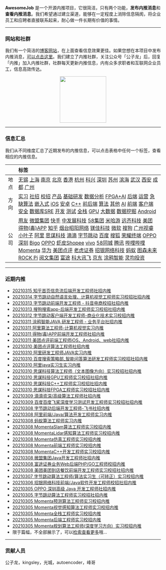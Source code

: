 
 

**AwesomeJob** 是一个开源内推项目，它很简洁，只有两个功能，**发布内推消息**和**查看内推消息**。我们希望通过建立渠道，能够在一定程度上消除信息隔阂，将企业员工和应聘者直接联系起来，耐心做一件长期有价值的事情。

---

### 网站和社群

我们有一个简洁的[博客网站](https://awesomejob.gitee.io/)，在上面查看信息效果更佳。如果您想在本项目中发布内推消息，[可以点击这里](https://wj.qq.com/s2/8043669/40c0)。我们建立了内推社群，关注公众号「公子龙」后，回复「内推」加入内推社群，社群每天更新内推信息，内有众多求职者和互联网企业员工，信息高效传达。

<div align=center><img src="https://img-blog.csdnimg.cn/20210306220847278.jpg?x-oss-process=type_ZmFuZ3poZW5naGVpdGk,shadow_10,text_aHR0cHM6Ly9ibG9nLmNzZG4ubmV0L0RvSmludGlhbg==,size_16,color_FFFFFF,t_70#pic_center" width="150"/></div>


--- 
### 信息汇总

我们从不同维度汇总了近期发布的内推信息，可以点击表格中任何一个标签，查看相应的内推信息。

||标签|
|:---:|:---|
|地点|[无锡](https://awesomejob.gitee.io/tags/无锡)  [上海](https://awesomejob.gitee.io/tags/上海)  [南京](https://awesomejob.gitee.io/tags/南京)  [北京](https://awesomejob.gitee.io/tags/北京)  [香港](https://awesomejob.gitee.io/tags/香港)  [杭州](https://awesomejob.gitee.io/tags/杭州)  [科兴](https://awesomejob.gitee.io/tags/科兴)  [深圳](https://awesomejob.gitee.io/tags/深圳)  [苏州](https://awesomejob.gitee.io/tags/苏州)  [滨海](https://awesomejob.gitee.io/tags/滨海)  [武汉](https://awesomejob.gitee.io/tags/武汉)  [西安](https://awesomejob.gitee.io/tags/西安)  [成都](https://awesomejob.gitee.io/tags/成都)  [广州](https://awesomejob.gitee.io/tags/广州)|
|方向|[实习](https://awesomejob.gitee.io/series/实习)  [社招](https://awesomejob.gitee.io/series/社招)  [校招](https://awesomejob.gitee.io/series/校招)	[产品](https://awesomejob.gitee.io/categories/产品)  [基础研发](https://awesomejob.gitee.io/categories/基础研发)  [数据分析](https://awesomejob.gitee.io/categories/数据分析)  [FPGA+AI](https://awesomejob.gitee.io/categories/fpga+ai)  [后端](https://awesomejob.gitee.io/categories/后端)  [运营](https://awesomejob.gitee.io/categories/运营)  [急缺算法](https://awesomejob.gitee.io/categories/急缺算法)  [嵌入式](https://awesomejob.gitee.io/categories/嵌入式)  [iOS](https://awesomejob.gitee.io/categories/ios)  [安卓](https://awesomejob.gitee.io/categories/安卓)  [C++](https://awesomejob.gitee.io/categories/c++)  [前后端](https://awesomejob.gitee.io/categories/前后端)  [算法](https://awesomejob.gitee.io/categories/算法)  [其他](https://awesomejob.gitee.io/categories/其他)  [AI](https://awesomejob.gitee.io/categories/ai)  [前端](https://awesomejob.gitee.io/categories/前端)  [客户端](https://awesomejob.gitee.io/categories/客户端)  [安全](https://awesomejob.gitee.io/categories/安全)  [数据库SRE](https://awesomejob.gitee.io/categories/数据库sre)  [开发](https://awesomejob.gitee.io/categories/开发)  [测试](https://awesomejob.gitee.io/categories/测试)  [全栈](https://awesomejob.gitee.io/categories/全栈)  [GPU](https://awesomejob.gitee.io/categories/gpu)  [大数据](https://awesomejob.gitee.io/categories/大数据)  [数据挖掘](https://awesomejob.gitee.io/categories/数据挖掘)  [Android](https://awesomejob.gitee.io/categories/android)|
|公司|[用友](https://awesomejob.gitee.io/tags/用友)  [微盟集团](https://awesomejob.gitee.io/tags/微盟集团)  [快手](https://awesomejob.gitee.io/tags/快手)  [中发展科技](https://awesomejob.gitee.io/tags/中发展科技)  [58集团](https://awesomejob.gitee.io/tags/58集团)  [米哈游](https://awesomejob.gitee.io/tags/米哈游)  [远齐科技](https://awesomejob.gitee.io/tags/远齐科技)  [美团](https://awesomejob.gitee.io/tags/美团)  [得物(毒)APP](https://awesomejob.gitee.io/tags/得物(毒)app)  [知乎](https://awesomejob.gitee.io/tags/知乎)  [烟台昭阳网络](https://awesomejob.gitee.io/tags/烟台昭阳网络)  [镁佳科技](https://awesomejob.gitee.io/tags/镁佳科技)  [微软](https://awesomejob.gitee.io/tags/微软)  [搜狗](https://awesomejob.gitee.io/tags/搜狗)  [广州视睿](https://awesomejob.gitee.io/tags/广州视睿)  [小叶子](https://awesomejob.gitee.io/tags/小叶子)  [阿里](https://awesomejob.gitee.io/tags/阿里)  [思谋科技](https://awesomejob.gitee.io/tags/思谋科技)  [滴滴](https://awesomejob.gitee.io/tags/滴滴)  [字节跳动](https://awesomejob.gitee.io/tags/字节跳动)  [百度](https://awesomejob.gitee.io/tags/百度)  [搜狐](https://awesomejob.gitee.io/tags/搜狐)  [荣耀终端](https://awesomejob.gitee.io/tags/荣耀终端)  [OPPO 深圳](https://awesomejob.gitee.io/tags/oppo-深圳)  [Bigo](https://awesomejob.gitee.io/tags/bigo)  [OPPO](https://awesomejob.gitee.io/tags/oppo)  [虾皮Shopee](https://awesomejob.gitee.io/tags/虾皮shopee)  [vivo](https://awesomejob.gitee.io/tags/vivo)  [58同城](https://awesomejob.gitee.io/tags/58同城)  [腾讯](https://awesomejob.gitee.io/tags/腾讯)  [哔哩哔哩](https://awesomejob.gitee.io/tags/哔哩哔哩)  [Momenta](https://awesomejob.gitee.io/tags/momenta)  [华为](https://awesomejob.gitee.io/tags/华为)  [美团点评](https://awesomejob.gitee.io/tags/美团点评)  [老虎证券](https://awesomejob.gitee.io/tags/老虎证券)  [招银网络科技](https://awesomejob.gitee.io/tags/招银网络科技)  [蚂蚁](https://awesomejob.gitee.io/tags/蚂蚁)  [图森未来](https://awesomejob.gitee.io/tags/图森未来)  [ROCK Pi](https://awesomejob.gitee.io/tags/rock-pi)  [阅文集团](https://awesomejob.gitee.io/tags/阅文集团)  [富途](https://awesomejob.gitee.io/tags/富途)  [科大讯飞](https://awesomejob.gitee.io/tags/科大讯飞)  [京东](https://awesomejob.gitee.io/tags/京东)  [涂鸦智能](https://awesomejob.gitee.io/tags/涂鸦智能)  [灵均投资](https://awesomejob.gitee.io/tags/灵均投资)|
--- 

### 近期内推 
- [20210315  知乎首页信息流后端开发工程师社招内推](https://awesomejob.gitee.io/posts/jobs/job_124)
- [20210314  字节跳动自然语言处理、计算机视觉工程师实习校招社招内推](https://awesomejob.gitee.io/posts/jobs/job_123)
- [20210313  字节跳动前端开发工程师 - 抖音电商校招社招内推](https://awesomejob.gitee.io/posts/jobs/job_122)
- [20210313  搜狗搜索app-后端开发工程师实习校招社招内推](https://awesomejob.gitee.io/posts/jobs/job_121)
- [20210312  字节跳动客户端开发工程师-商业化技术实习校招内推](https://awesomejob.gitee.io/posts/jobs/job_120)
- [20210311  涂鸦智能JAVA 研发工程师 - 业务平台社招内推](https://awesomejob.gitee.io/posts/jobs/job_119)
- [20210311  阿里算法工程师-计算机视觉实习内推](https://awesomejob.gitee.io/posts/jobs/job_118)
- [20210311  得物(毒)APP前端开发工程师社招内推](https://awesomejob.gitee.io/posts/jobs/job_117)
- [20210311  美团点评前端工程师iOS、Android、web社招内推](https://awesomejob.gitee.io/posts/jobs/job_116)
- [20210310  美团点评算法工程师社招内推](https://awesomejob.gitee.io/posts/jobs/job_115)
- [20210310  阿里研发工程师JAVA实习内推](https://awesomejob.gitee.io/posts/jobs/job_114)
- [20210310  百度搜索策略部_智能问答算法研发工程师实习校招社招内推](https://awesomejob.gitee.io/posts/jobs/job_113)
- [20210310  阿里java实习生实习内推](https://awesomejob.gitee.io/posts/jobs/job_112)
- [20210310  思谋科技算法工程师（文本图像方向）实习校招社招内推](https://awesomejob.gitee.io/posts/jobs/job_111)
- [20210310  思谋科技GPU工程师实习校招社招内推](https://awesomejob.gitee.io/posts/jobs/job_110)
- [20210310  思谋科技C++工程师实习校招社招内推](https://awesomejob.gitee.io/posts/jobs/job_109)
- [20210310  思谋科技FPGA工程师实习校招社招内推](https://awesomejob.gitee.io/posts/jobs/job_108)
- [20210309  滴滴资深/高级算法工程师社招内推](https://awesomejob.gitee.io/posts/jobs/job_107)
- [20210309  百度百度飞桨深度学习测试开发工程师实习校招社招内推](https://awesomejob.gitee.io/posts/jobs/job_106)
- [20210308  字节跳动后端开发工程师-飞书社招内推](https://awesomejob.gitee.io/posts/jobs/job_105)
- [20210308  阿里前端/Java/算法开发工程师实习内推](https://awesomejob.gitee.io/posts/jobs/job_104)
- [20210308  蚂蚁算法工程师实习内推](https://awesomejob.gitee.io/posts/jobs/job_103)
- [20210308  MomentaSlam算法工程师实习校招内推](https://awesomejob.gitee.io/posts/jobs/job_102)
- [20210308  MomentaLidar感知算法工程师实习校招内推](https://awesomejob.gitee.io/posts/jobs/job_101)
- [20210308  Momenta仿真工程师实习校招内推](https://awesomejob.gitee.io/posts/jobs/job_100)
- [20210308  Momenta前端工程师实习校招内推](https://awesomejob.gitee.io/posts/jobs/job_99)
- [20210308  MomentaC++开发工程师实习校招内推](https://awesomejob.gitee.io/posts/jobs/job_98)
- [20210308  微盟集团Java开发工程师社招内推](https://awesomejob.gitee.io/posts/jobs/job_97)
- [20210308  富途证券业务Web后端PHP/GO工程师校招内推](https://awesomejob.gitee.io/posts/jobs/job_96)
- [20210308  美团美团到店餐饮前端开发工程师实习校招社招内推](https://awesomejob.gitee.io/posts/jobs/job_95)
- [20210307  字节跳动算法工程师/算法实习生（可转正）实习校招内推](https://awesomejob.gitee.io/posts/jobs/job_94)
- [20210306  招银网络科技前端/Java软件开发工程师校招社招内推](https://awesomejob.gitee.io/posts/jobs/job_93)
- [20210305  OPPO 深圳高级 Java 开发工程师社招内推](https://awesomejob.gitee.io/posts/jobs/job_92)
- [20210305  字节跳动算法工程师实习校招社招内推](https://awesomejob.gitee.io/posts/jobs/job_91)
- [20210305  Momenta预测算法工程师实习校招内推](https://awesomejob.gitee.io/posts/jobs/job_90)
- [20210305  Momenta视觉感知算法工程师实习校招内推](https://awesomejob.gitee.io/posts/jobs/job_89)
- [20210305  Momenta全栈工程师实习校招内推](https://awesomejob.gitee.io/posts/jobs/job_88)
- [20210305  Momenta后端工程师实习校招内推](https://awesomejob.gitee.io/posts/jobs/job_87)
- [20210305  Momenta规划算法工程师(深度学习方向）实习校招内推](https://awesomejob.gitee.io/posts/jobs/job_86)
- 限于篇幅，不全部展示了，可以[检索查看更多](https://awesomejob.gitee.io/)哦...
--- 
### 贡献人员
公子龙，kingsley，光城，autoencoder，峰哥